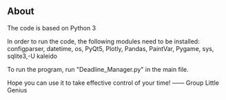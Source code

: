 ## About
The code is based on Python 3

In order to run the code, the following modules need to be installed:
configparser, datetime, os, PyQt5, Plotly, Pandas, PaintVar, Pygame, sys, sqlite3,-U kaleido

To run the program, run "Deadline_Manager.py" in the main file.

Hope you can use it to take effective control of your time!
—— Group Little Genius
